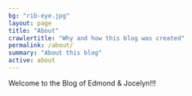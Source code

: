 ```yaml
---
bg: "rib-eye.jpg"
layout: page
title: "About"
crawlertitle: "Why and how this blog was created"
permalink: /about/
summary: "About this blog"
active: about
---
```


Welcome to the Blog of Edmond & Jocelyn!!!
